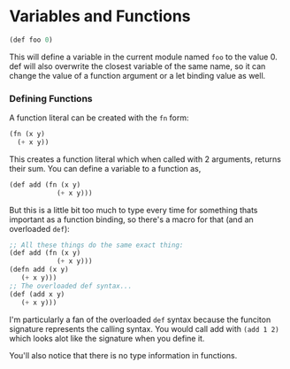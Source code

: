 # Variables and Functions

```scheme
(def foo 0)
```

This will define a variable in the current module named `foo` to the value 0. def will also overwrite the closest variable of the same name, so it can change the value of a function argument or a let binding value as well.

### Defining Functions

A function literal can be created with the `fn` form:

```scheme
(fn (x y)
  (+ x y))
```

This creates a function literal which when called with 2 arguments, returns their sum. You can define a variable to a function as,

```scheme
(def add (fn (x y)
            (+ x y)))
```

But this is a little bit too much to type every time for something thats important as a function binding, so there's a macro for that \(and an overloaded `def`\):

```scheme
;; All these things do the same exact thing:
(def add (fn (x y)
            (+ x y)))
(defn add (x y)
   (+ x y)))
;; The overloaded def syntax...
(def (add x y)
   (+ x y)))
```

I'm particularly a fan of the overloaded `def` syntax because the funciton signature represents the calling syntax. You would call add with `(add 1 2)` which looks alot like the signature when you define it.

You'll also notice that there is no type information in functions.

